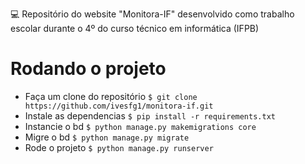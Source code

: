 💻 Repositório do website "Monitora-IF" desenvolvido como trabalho escolar durante o 4º do curso técnico em informática (IFPB)

# Rodando o projeto

- Faça um clone do repositório ```$ git clone https://github.com/ivesfg1/monitora-if.git```
- Instale as dependencias ```$ pip install -r requirements.txt```
- Instancie o bd ```$ python manage.py makemigrations core```
- Migre o bd ```$ python manage.py migrate```
- Rode o projeto ```$ python manage.py runserver```
